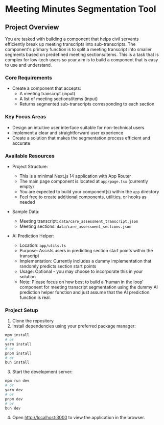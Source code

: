 # Meeting Minutes Segmentation Tool

## Project Overview
You are tasked with building a component that helps civil servants efficiently break up meeting transcripts into sub-transcripts. The component's primary function is to split a meeting transcript into smaller segments based on predefined meeting sections/items. This is a task that is complex for low-tech users so your aim is to build a component that is easy to use and understand.

### Core Requirements
- Create a component that accepts:
  - A meeting transcript (input)
  - A list of meeting sections/items (input)
  - Returns segmented sub-transcripts corresponding to each section

### Key Focus Areas
- Design an intuitive user interface suitable for non-technical users
- Implement a clear and straightforward user experience
- Create a solution that makes the segmentation process efficient and accurate

### Available Resources
- Project Structure:
  - This is a minimal Next.js 14 application with App Router
  - The main page component is located at `app/page.tsx` (currently empty)
  - You are expected to build your component(s) within the `app` directory
  - Feel free to create additional components, utilities, or hooks as needed

- Sample Data:
  - Meeting transcript: `data/care_assessment_transcript.json`
  - Meeting sections: `data/care_assessment_sections.json`

- AI Prediction Helper:
  - Location: `app/utils.ts`
  - Purpose: Assists users in predicting section start points within the transcript
  - Implementation: Currently includes a dummy implementation that randomly predicts section start points
  - Usage: Optional - you may choose to incorporate this in your solution
  - Note: Please focus on how best to build a 'human in the loop' component for meeting transcript segmentation using the dummy AI prediction helper function and just assume that the AI prediction function is real.

### Project Setup

1. Clone the repository
2. Install dependencies using your preferred package manager:

```bash
npm install
# or
yarn install
# or
pnpm install
# or
bun install
```

3. Start the development server:
```bash
npm run dev
# or
yarn dev
# or
pnpm dev
# or
bun dev
```

4. Open [http://localhost:3000](http://localhost:3000) to view the application in the browser.

